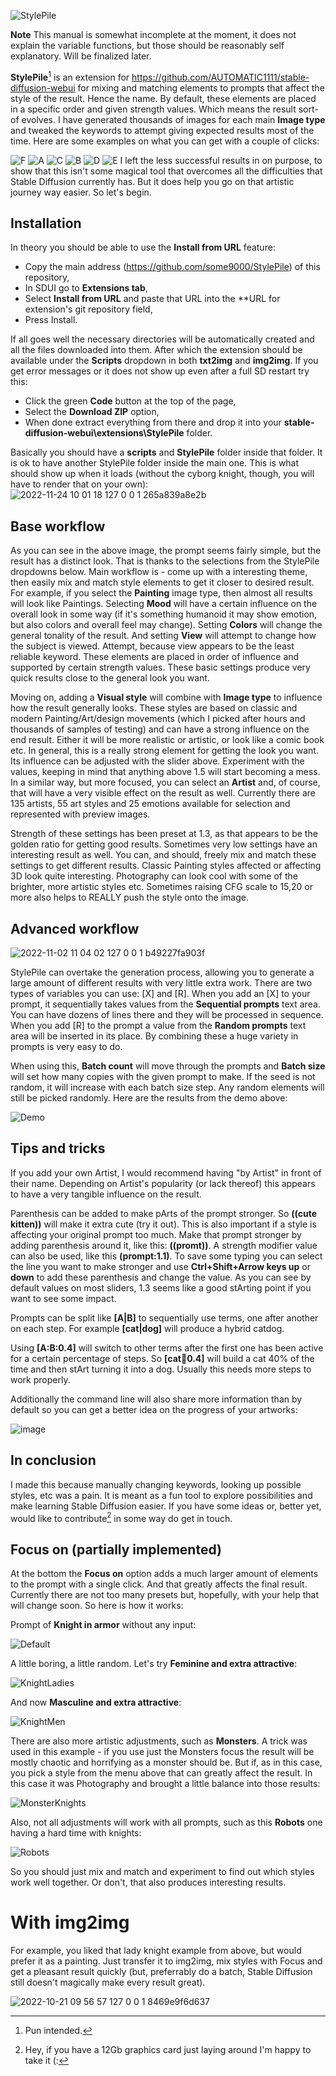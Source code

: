 ![StylePile](https://user-images.githubusercontent.com/17021558/202690454-cc31a9b9-ba48-484c-89b2-cdfd8bad247c.svg)

**Note** This manual is somewhat incomplete at the moment, it does not explain the variable functions, but those should be reasonably self explanatory. Will be finalized later.

**StylePile**[^1] is an extension for https://github.com/AUTOMATIC1111/stable-diffusion-webui for mixing and matching elements to prompts that affect the style of the result. Hence the name. By default, these elements are placed in a specific order and given strength values. Which means the result sort-of evolves. I have generated thousands of images for each main **Image type** and tweaked the keywords to attempt giving expected results most of the time. Here are some examples on what you can get with a couple of clicks:

![F](https://user-images.githubusercontent.com/17021558/199468444-99e78027-1889-4bec-b97b-25f801e33c0a.jpg)
![A](https://user-images.githubusercontent.com/17021558/199458710-efc7520d-70a1-475b-8ca0-dbdc3182b865.jpg)
![C](https://user-images.githubusercontent.com/17021558/199459334-8fcd6f9a-0125-4b9f-bc38-e9048adf798b.jpg)
![B](https://user-images.githubusercontent.com/17021558/199458741-61e00c9f-d3bd-472e-9fef-ff0dd8061605.jpg)
![D](https://user-images.githubusercontent.com/17021558/199462277-a6c25028-96a4-4508-8577-cd79f9e6afd9.jpg)
![E](https://user-images.githubusercontent.com/17021558/199465943-c69ea9c3-61db-4bc5-ae59-2d95b0c5d979.jpg)
I left the less successful results in on purpose, to show that this isn't some magical tool that overcomes all the difficulties that Stable Diffusion currently has. But it does help you go on that artistic journey way easier. So let's begin.

## Installation
In theory you should be able to use the **Install from URL** feature:
* Copy the main address (https://github.com/some9000/StylePile) of this repository,
* In SDUI go to **Extensions tab**,
* Select **Install from URL** and paste that URL into the **URL for extension's git repository field,
* Press Install.

If all goes well the necessary directories will be automatically created and all the files downloaded into them. After which the extension should be available under the **Scripts** dropdown in both **txt2img** and **img2img**. If you get error messages or it does not show up even after a full SD restart try this:
* Click the green **Code** button at the top of the page,
* Select the **Download ZIP** option,
* When done extract everything from there and drop it into your **stable-diffusion-webui\extensions\StylePile** folder.

Basically you should have a **scripts** and **StylePile** folder inside that folder. It is ok to have another StylePile folder inside the main one. This is what should show up when it loads (without the cyborg knight, though, you will have to render that on your own):
![2022-11-24 10 01 18 127 0 0 1 265a839a8e2b](https://user-images.githubusercontent.com/17021558/203726455-7f5fe73d-58fc-472a-b3c8-bb9fbb80fd16.png)

## Base workflow
As you can see in the above image, the prompt seems fairly simple, but the result has a distinct look. That is thanks to the selections from the StylePile dropdowns below. Main workflow is - come up with a interesting theme, then easily mix and match style elements to get it closer to desired result.
For example, if you select the **Painting** image type, then almost all results will look like Paintings. Selecting **Mood** will have a certain influence on the overall look in some way (if it's something humanoid it may show emotion, but also colors and overall feel may change). Setting **Colors** will change the general tonality of the result. And setting **View** will attempt to change how the subject is viewed. Attempt, because view appears to be the least reliable keyword. These elements are placed in order of influence and supported by certain strength values. These basic settings produce very quick results close to the general look you want.

Moving on, adding a **Visual style** will combine with **Image type** to influence how the result generally looks. These styles are based on classic and modern Painting/Art/design movements (which I picked after hours and thousands of samples of testing) and can have a strong influence on the end result. Either it will be more realistic or artistic, or look like a comic book etc. In general, this is a really strong element for getting the look you want. Its influence can be adjusted with the slider above. Experiment with the values, keeping in mind that anything above 1.5 will start becoming a mess. In a similar way, but more focused, you can select an **Artist** and, of course, that will have a very visible effect on the result as well. Currently there are 135 artists, 55 art styles and 25 emotions available for selection and represented with preview images.

Strength of these settings has been preset at 1.3, as that appears to be the golden ratio for getting good results. Sometimes very low settings have an interesting result as well. You can, and should, freely mix and match these settings to get different results. Classic Painting styles affected or affecting 3D look quite interesting. Photography can look cool with some of the brighter, more artistic styles etc. Sometimes raising CFG scale to 15,20 or more also helps to REALLY push the style onto the image.

## Advanced workflow
![2022-11-02 11 04 02 127 0 0 1 b49227fa903f](https://user-images.githubusercontent.com/17021558/199448363-0e61f273-6321-40d2-bcf2-544956de6b87.png)

StylePile can overtake the generation process, allowing you to generate a large amount of different results with very little extra work. There are two types of variables you can use: [X] and [R]. When you add an [X] to your prompt, it sequentially takes values from the **Sequential prompts** text area. You can have dozens of lines there and they will be processed in sequence. When you add [R] to the prompt a value from the **Random prompts** text area will be inserted in its place. By combining these a huge variety in prompts is very easy to do.

When using this, **Batch count** will move through the prompts and **Batch size** will set how many copies with the given prompt to make. If the seed is not random, it will increase with each batch size step. Any random elements will still be picked randomly. Here are the results from the demo above:

![Demo](https://user-images.githubusercontent.com/17021558/199448928-73b93a35-8c5c-42d9-ab78-6b3f32a6a86f.jpg)
## Tips and tricks
If you add your own Artist, I would recommend having "by Artist" in front of their name. Depending on Artist's popularity (or lack thereof) this appears to have a very tangible influence on the result.

Parenthesis can be added to make pArts of the prompt stronger. So **((cute kitten))** will make it extra cute (try it out). This is also important if a style is affecting your original prompt too much. Make that prompt stronger by adding parenthesis around it, like this: **((promt))**. A strength modifier value can also be used, like this **(prompt:1.1)**. To save some typing you can select the line you want to make stronger and use **Ctrl+Shift+Arrow keys up** or **down** to add these parenthesis and change the value. As you can see by default values on most sliders, 1.3 seems like a good stArting point if you want to see some impact.

Prompts can be split like **[A|B]** to sequentially use terms, one after another on each step. For example **[cat|dog]** will produce a hybrid catdog.

Using **[A:B:0.4]** will switch to other terms after the first one has been active for a certain percentage of steps. So **[cat:dog:0.4]** will build a cat 40% of the time and then stArt turning it into a dog. Usually this needs more steps to work properly.

Additionally the command line will also share more information than by default so you can get a better idea on the progress of your artworks:

![image](https://user-images.githubusercontent.com/17021558/199454650-c0859776-0bbb-4ad1-b037-6ad4b4b75cd3.png)
## In conclusion
I made this because manually changing keywords, looking up possible styles, etc was a pain. It is meant as a fun tool to explore possibilities and make learning Stable Diffusion easier. If you have some ideas or, better yet, would like to contribute[^2] in some way do get in touch.





## Focus on (partially implemented)
At the bottom the **Focus on** option adds a much larger amount of elements to the prompt with a single click. And that greatly affects the final result. Currently there are not too many presets but, hopefully, with your help that will change soon. So here is how it works:

Prompt of **Knight in armor** without any input:

![Default](https://user-images.githubusercontent.com/17021558/196643976-f7409711-ee6e-4a27-9524-a03827384c34.png)

A little boring, a little random. Let's try **Feminine and extra attractive**:

![KnightLadies](https://user-images.githubusercontent.com/17021558/196644475-596e7c05-bed4-47cd-9afc-56ff70a4ca8c.png)

And now **Masculine and extra attractive**:

![KnightMen](https://user-images.githubusercontent.com/17021558/196644706-2df9e416-c6f5-4247-8129-3f2ce3f66cc2.png)

There are also more artistic adjustments, such as **Monsters**. A trick was used in this example - if you use just the Monsters focus the result will be mostly chaotic and horrifying as a monster should be. But if, as in this case, you pick a style from the menu above that can greatly affect the result. In this case it was Photography and brought a little balance into those results:

![MonsterKnights](https://user-images.githubusercontent.com/17021558/196644813-7f3184b0-1b81-4a16-a078-c8f3d7a8c419.png)

Also, not all adjustments will work with all prompts, such as this **Robots** one having a hard time with knights:

![Robots](https://user-images.githubusercontent.com/17021558/196645673-17d24ea2-bb9a-4089-9863-d5d0f6deac2e.png)

So you should just mix and match and experiment to find out which styles work well together. Or don't, that also produces interesting results.

# With img2img
For example, you liked that lady knight example from above, but would prefer it as a painting. Just transfer it to img2img, mix styles with Focus and get a pleasant result quickly (but, preferrably do a batch, Stable Diffusion still doesn't magically make every result great). 

![2022-10-21 09 56 57 127 0 0 1 8469e9f6d637](https://user-images.githubusercontent.com/17021558/197132497-f5d6b9cb-7ac1-4c83-94ba-4b0b13fc90ef.png)

[^1]: Pun intended.
[^2]: Hey, if you have a 12Gb graphics card just laying around I'm happy to take it (:
